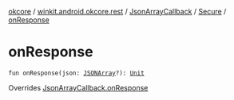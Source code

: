 [okcore](../../../index.md) / [winkit.android.okcore.rest](../../index.md) / [JsonArrayCallback](../index.md) / [Secure](index.md) / [onResponse](./on-response.md)

# onResponse

`fun onResponse(json: `[`JSONArray`](https://developer.android.com/reference/org/json/JSONArray.html)`?): `[`Unit`](https://kotlinlang.org/api/latest/jvm/stdlib/kotlin/-unit/index.html)

Overrides [JsonArrayCallback.onResponse](../on-response.md)

